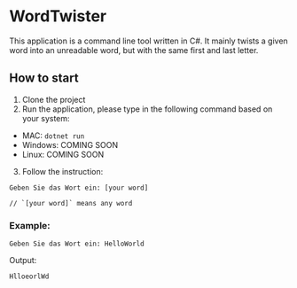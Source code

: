# WordTwister
This application is a command line tool written in C#. It mainly twists a given word into an unreadable word, but with the same first and last letter.

## How to start
1. Clone the project
2. Run the application, please type in the following command based on your system:
  * MAC: `dotnet run`
  * Windows: COMING SOON
  * Linux: COMING SOON
3. Follow the instruction:

```
Geben Sie das Wort ein: [your word]

// `[your word]` means any word
```

### Example:
```
Geben Sie das Wort ein: HelloWorld
```

Output: 

```
HlloeorlWd
```